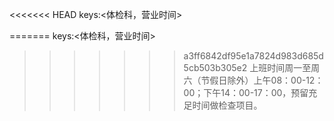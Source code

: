 <<<<<<< HEAD
keys:<体检科，营业时间>

=======
keys:<体检科，营业时间>

>>>>>>> a3ff6842df95e1a7824d983d685d5cb503b305e2
上班时间周一至周六（节假日除外）上午08：00-12：00；下午14：00-17：00，预留充足时间做检查项目。